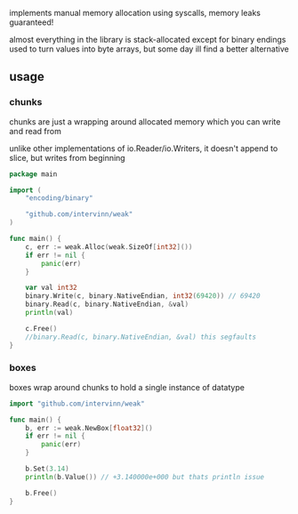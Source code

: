 implements manual memory allocation using syscalls, memory leaks guaranteed!

almost everything in the library is stack-allocated except for binary endings used to turn values into byte arrays,
but some day ill find a better alternative


## usage

### chunks 
chunks are just a wrapping around allocated memory which you can write and read from

unlike other implementations of io.Reader/io.Writers, it doesn't append to slice, 
but writes from beginning
```go
package main

import (
	"encoding/binary"

	"github.com/intervinn/weak"
)

func main() {
	c, err := weak.Alloc(weak.SizeOf[int32]())
	if err != nil {
		panic(err)
	}

	var val int32
	binary.Write(c, binary.NativeEndian, int32(69420)) // 69420
	binary.Read(c, binary.NativeEndian, &val)
	println(val)

	c.Free()
	//binary.Read(c, binary.NativeEndian, &val) this segfaults
}
```

### boxes
boxes wrap around chunks to hold a single instance of datatype
```go
import "github.com/intervinn/weak"

func main() {
	b, err := weak.NewBox[float32]()
	if err != nil {
		panic(err)
	}

	b.Set(3.14)
	println(b.Value()) // +3.140000e+000 but thats println issue

	b.Free()
}
```
